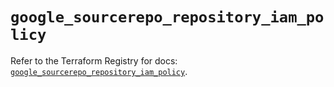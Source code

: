 # `google_sourcerepo_repository_iam_policy`

Refer to the Terraform Registry for docs: [`google_sourcerepo_repository_iam_policy`](https://registry.terraform.io/providers/hashicorp/google-beta/6.49.1/docs/resources/google_sourcerepo_repository_iam_policy).
